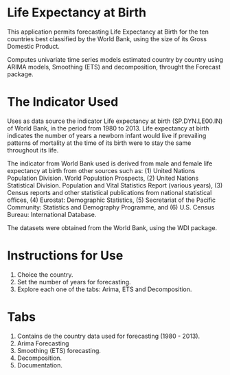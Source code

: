 Life Expectancy at Birth
=

This application permits forecasting Life Expectancy at Birth for the ten countries best classified by the World Bank, using the size of its Gross Domestic Product. 

Computes univariate time series models estimated country by country using ARIMA models, Smoothing (ETS) and decomposition, throught the Forecast package.


The Indicator Used
=

Uses as data source the indicator Life expectancy at birth (SP.DYN.LE00.IN) of World Bank, in the period from 1980 to 2013. Life expectancy at birth indicates the number of years a newborn infant would live if prevailing patterns of mortality at the time of its birth were to stay the same throughout its life.

The indicator from World Bank  used is derived from male and female life expectancy at birth from other sources such as: (1) United Nations Population Division. World Population Prospects, (2) United Nations Statistical Division. Population and Vital Statistics Report (various years), (3) Census reports and other statistical publications from national statistical offices, (4) Eurostat: Demographic Statistics, (5) Secretariat of the Pacific Community: Statistics and Demography Programme, and (6) U.S. Census Bureau: International Database.

The datasets were obtained from the World Bank, using the WDI package.


Instructions for Use
=

1. Choice the country.
2. Set the number of years for forecasting.
3. Explore each one of the tabs: Arima, ETS and Decomposition.


Tabs
=

1. Contains de the country data used for forecasting (1980 - 2013).
2. Arima Forecasting
3. Smoothing (ETS) forecasting.
4. Decomposition.
5. Documentation.
